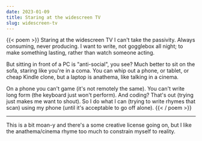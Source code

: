 ```yaml
---
date: 2023-01-09
title: Staring at the widescreen TV
slug: widescreen-tv
---
```


{{< poem >}}
Staring at the widescreen TV
I can't take the passivity.
Always consuming,
never producing.
I want to write,
not gogglebox all night;
to make something lasting,
rather than watch someone acting.

But sitting in front of a PC
is "anti-social", you see?
Much better to sit on the sofa,
staring like you're in a coma.
You can whip out a phone,
or tablet, or cheap Kindle clone,
but a laptop is anathema,
like talking in a cinema.

On a phone you can't game
(it's not remotely the same).
You can't write long form
(the keyboard just won't perform).
And coding? That's out
(trying just makes me want to shout).
So I do what I can
(trying to write rhymes that scan)
using my phone
(until it's acceptable to go off alone).
{{< / poem >}}

----

This is a bit moan-y and there's a some creative license
going on, but I like the anathema/cinema rhyme too much to
constrain myself to reality.